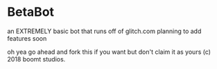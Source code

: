 # BetaBot
an EXTREMELY basic bot that runs off of glitch.com
planning to add features soon

oh yea go ahead and fork this if you want but don't claim it as yours
(c) 2018 boomt studios.
